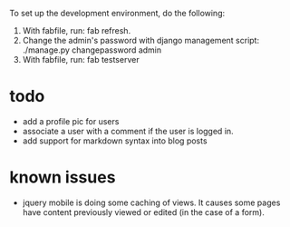 
To set up the development environment, do the following:

1. With fabfile, run: 
    fab refresh.
2. Change the admin's password with django management script:
    ./manage.py changepassword admin
3. With fabfile, run:
    fab testserver
    
todo
====

 - add a profile pic for users
 - associate a user with a comment if the user is logged in.
 - add support for markdown syntax into blog posts
 
known issues
====

 - jquery mobile is doing some caching of views.  It causes some pages have content previously
 viewed or edited (in the case of a form).